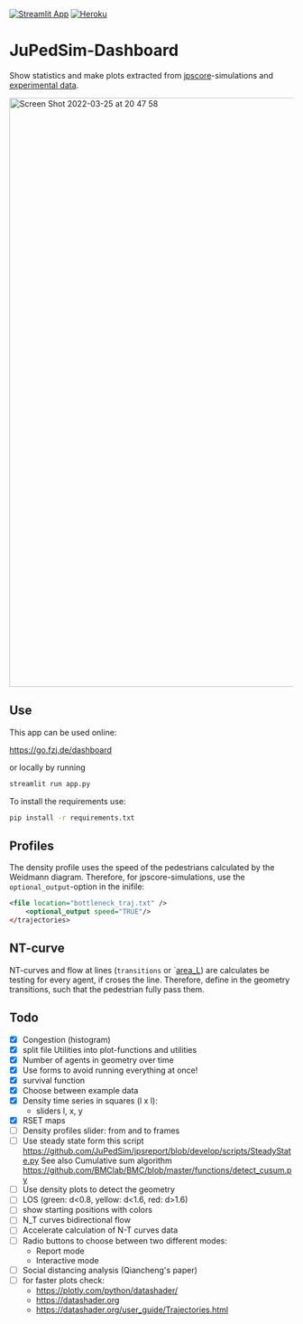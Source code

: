[![Streamlit App](https://static.streamlit.io/badges/streamlit_badge_black_white.svg)](https://share.streamlit.io/chraibi/jupedsim-dashboard/main/app.py)
[![Heroku](http://heroku-shields.herokuapp.com/jupedsim-dashboard)](https://jupedsim-dashboard.herokuapp.com/)


# JuPedSim-Dashboard

Show statistics and make plots extracted from [jpscore](https://github.com/jupedsim/jpscore)-simulations and [experimental data](https://ped.fz-juelich.de/db/).


<img width="1043" alt="Screen Shot 2022-03-25 at 20 47 58" src="https://user-images.githubusercontent.com/5772973/160191551-4e030612-e034-4c4c-af9c-38be83036e33.png">

## Use

This app can be used online: 

https://go.fzj.de/dashboard

or locally by running 

```bash
streamlit run app.py
```

To install the requirements use:

```bash
pip install -r requirements.txt
```


## Profiles 
The density profile uses the speed of the pedestrians calculated by the Weidmann diagram.
Therefore, for jpscore-simulations, use the `optional_output`-option in the inifile:

```xml
<file location="bottleneck_traj.txt" />
    <optional_output speed="TRUE"/>
</trajectories>
```

## NT-curve 

NT-curves and flow at lines (`transitions` or `[area_L](https://www.jupedsim.org/jpsreport_inifile#measurement-area))
are calculates be testing for every agent, if croses the line.
Therefore, define in the geometry transitions, such that the pedestrian fully pass them. 

## Todo

- [x] Congestion (histogram)
- [X] split file Utilities into plot-functions and utilities 
- [X] Number of agents in geometry over time
- [X] Use forms to avoid running everything at once!
- [x] survival function
- [x] Choose between example data
- [X] Density time series in squares (l x l):
    -  sliders l, x, y
- [x] RSET maps
- [ ] Density profiles slider: from and to frames
- [ ] Use steady state form this script https://github.com/JuPedSim/jpsreport/blob/develop/scripts/SteadyState.py 
  See also Cumulative sum algorithm https://github.com/BMClab/BMC/blob/master/functions/detect_cusum.py
- [ ] Use density plots to detect the geometry
- [ ] LOS (green: d<0.8, yellow: d<1.6, red: d>1.6)
- [ ] show starting positions with colors
- [ ] N_T curves bidirectional flow
- [ ] Accelerate calculation of N-T curves data
- [ ] Radio buttons to choose  between two different modes: 
  - Report mode 
  - Interactive mode
- [ ] Social distancing analysis (Qiancheng's paper)
- [ ] for faster plots check:
  - https://plotly.com/python/datashader/ 
  - https://datashader.org 
  - https://datashader.org/user_guide/Trajectories.html

